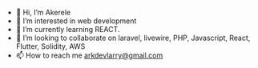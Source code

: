 - 👋 Hi, I’m Akerele
- 👀 I’m interested in web development
- 🌱 I’m currently learning REACT.
- 💞️ I’m looking to collaborate on laravel, livewire, PHP, Javascript, React, Flutter, Solidity, AWS
- 📫 How to reach me arkdevlarry@gmail.com

<!---
ArkDevLarry/ArkDevLarry is a ✨ special ✨ repository because its `README.md` (this file) appears on your GitHub profile.
You can click the Preview link to take a look at your changes.
--->
